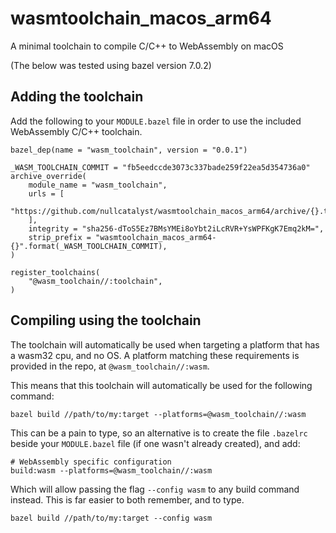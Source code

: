# wasmtoolchain_macos_arm64

A minimal toolchain to compile C/C++ to WebAssembly on macOS

(The below was tested using bazel version 7.0.2)

## Adding the toolchain

Add the following to your `MODULE.bazel` file in order to use the included WebAssembly C/C++
toolchain.

```
bazel_dep(name = "wasm_toolchain", version = "0.0.1")

_WASM_TOOLCHAIN_COMMIT = "fb5eedccde3073c337bade259f22ea5d354736a0"
archive_override(
    module_name = "wasm_toolchain",
    urls = [
        "https://github.com/nullcatalyst/wasmtoolchain_macos_arm64/archive/{}.tar.gz".format(_WASM_TOOLCHAIN_COMMIT)
    ],
    integrity = "sha256-dToS5Ez7BMsYMEi8oYbt2iLcRVR+YsWPFKgK7Emq2kM=",
    strip_prefix = "wasmtoolchain_macos_arm64-{}".format(_WASM_TOOLCHAIN_COMMIT),
)

register_toolchains(
    "@wasm_toolchain//:toolchain",
)
```

## Compiling using the toolchain

The toolchain will automatically be used when targeting a platform that has a wasm32 cpu, and no OS.
A platform matching these requirements is provided in the repo, at `@wasm_toolchain//:wasm`.

This means that this toolchain will automatically be used for the following command:

```
bazel build //path/to/my:target --platforms=@wasm_toolchain//:wasm
```

This can be a pain to type, so an alternative is to create the file `.bazelrc` beside your
`MODULE.bazel` file (if one wasn't already created), and add:

```
# WebAssembly specific configuration
build:wasm --platforms=@wasm_toolchain//:wasm
```

Which will allow passing the flag `--config wasm` to any build command instead. This is far easier
to both remember, and to type.

```
bazel build //path/to/my:target --config wasm
```
